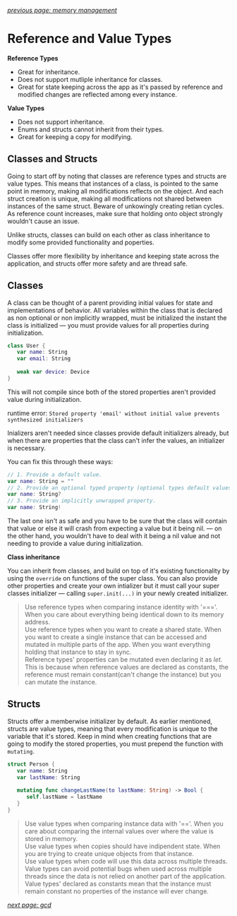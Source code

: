 *[previous page: memory management](https://github.com/RinniSwift/Computer-Science-with-iOS/blob/main/memoryManagement.md)*

# Reference and Value Types

**Reference Types**
- Great for inheritance.
- Does not support mutliple inheritance for classes.
- Great for state keeping across the app as it's passed by reference and modified changes are reflected among every instance.

**Value Types**
- Does not support inheritance. 
- Enums and structs cannot inherit from their types.
- Great for keeping a copy for modifying.


## Classes and Structs

Going to start off by noting that classes are reference types and structs are value types. This means that instances of a class, is pointed to the same point in memory, making all modifications reflects on the object. And each struct creation is unique, making all modifications not shared between instances of the same struct. Beware of unkowingly creating retian cycles. As reference count increases, make sure that holding onto object strongly wouldn't cause an issue.

Unlike structs, classes can build on each other as class inheritance to modify some provided functionality and poperties.

Classes offer more flexibility by inheritance and keeping state across the application, and structs offer more safety and are thread safe.

## Classes

A class can be thought of a parent providing initial values for state and implementations of behavior. All variables within the class that is declared as non optional or non implicitly wrapped, must be initialized the instant the class is initialized — you must provide values for all properties during initialization.

```swift
class User {
   var name: String
   var email: String
   
   weak var device: Device
}
```

This will not compile since both of the stored properties aren't provided value during initialization.

runtime error: `Stored property 'email' without initial value prevents synthesized initializers`

Inializers aren't needed since classes provide default initializers already, but when there are properties that the class can't infer the values, an initializer is necessary.

You can fix this through these ways:

```swift
// 1. Provide a default value.
var name: String = ""
// 2. Provide an optional typed property (optional types default values are nil).
var name: String?
// 3. Provide an implicitly unwrapped property.
var name: String!
```

The last one isn't as safe and you have to be sure that the class will contain that value or else it will crash from expecting a value but it being nil. — on the other hand, you wouldn't have to deal with it being a nil value and not needing to provide a value during initialization.

**Class inheritance**

You can inherit from classes, and build on top of it's existing functionality by using the `override` on functions of the super class. You can also provide other properties and create your own intializer but it must call your super classes initializer — calling `super.init(...)` in your newly created initializer.

> Use reference types when comparing instance identity with '==='. When you care about everything being identical down to its memory address.\
> Use reference types when you want to create a shared state. When you want to create a single instance that can be accessed and mutated in multiple parts of the app. When you want everything holding that instance to stay in sync.\
> Reference types' properties can be mutated even declaring it as *let*. This is because when reference values are declared as constants, the reference must remain constant(can't change the instance) but you can mutate the instance.

## Structs

Structs offer a memberwise initializer by default. As earlier mentioned, structs are value types, meaning that every modification is unique to the variable that it's stored. Keep in mind when creating functions that are going to modify the stored properties, you must prepend the function with `mutating`.

```swift
struct Person {
   var name: String
   var lastName: String
   
   mutating func changeLastName(to lastName: String) -> Bool {
      self.lastName = lastName
   }
}
```

> Use value types when comparing instance data with '=='. When you care about comparing the internal values over where the value is stored in memory.\
> Use value types when copies should have indipendent state. When you are trying to create unique objects from that instance.\
> Use value types when code will use this data across multiple threads. Value types can avoid potential bugs when used across multiple threads since the data is not relied on another part of the application.\
> Value types' declared as constants mean that the instance must remain constant no properties of the instance will ever change.

*[next page: gcd](https://github.com/RinniSwift/Computer-Science-with-iOS/blob/main/gcd.md)*

